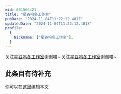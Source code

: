 ```yaml
---
mid: 601566421
title: "星谷呜冬工作室"
pubDate: "2024-11-04T11:22:12.401Z"
updatedDate: "2024-11-04T11:22:12.401Z"
profile:
  {
    Nickname: ["星谷呜冬工作室"],
  }
---
```


关注[星谷呜冬工作室](https://space.bilibili.com/601566421)谢谢喵~ 关注[星谷呜冬工作室](https://space.bilibili.com/601566421)谢谢喵~

## 此条目有待补充
你可以在[这里](https://github.com/Yuhanawa/VTuber.ICU/edit/master/src/content/v/星谷呜冬工作室/index.md)编辑本文
